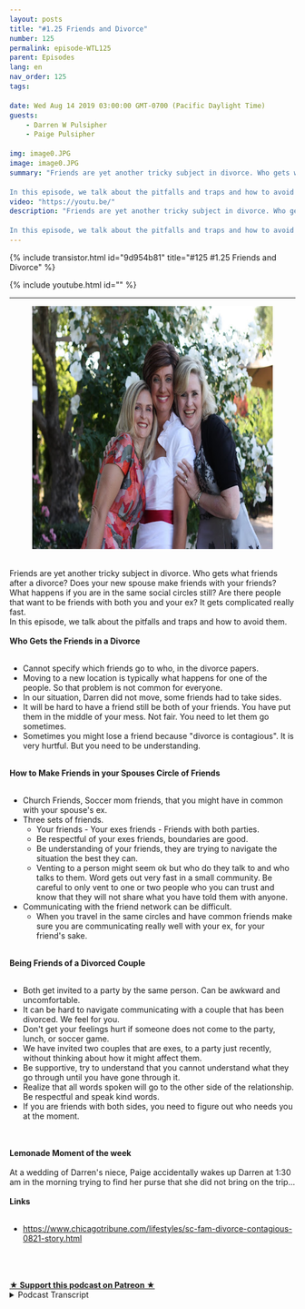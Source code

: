 ```yaml
---
layout: posts
title: "#1.25 Friends and Divorce"
number: 125
permalink: episode-WTL125
parent: Episodes
lang: en
nav_order: 125
tags:

date: Wed Aug 14 2019 03:00:00 GMT-0700 (Pacific Daylight Time)
guests:
    - Darren W Pulsipher
    - Paige Pulsipher

img: image0.JPG
image: image0.JPG
summary: "Friends are yet another tricky subject in divorce. Who gets what friends after a divorce? Does your new spouse make friends with your friends? What happens if you are in the same social circles still? Are there people that want to be friends with both you and your ex? It gets complicated really fast.

In this episode, we talk about the pitfalls and traps and how to avoid them."
video: "https://youtu.be/"
description: "Friends are yet another tricky subject in divorce. Who gets what friends after a divorce? Does your new spouse make friends with your friends? What happens if you are in the same social circles still? Are there people that want to be friends with both you and your ex? It gets complicated really fast.

In this episode, we talk about the pitfalls and traps and how to avoid them."
---
```


<div>
{% include transistor.html id="9d954b81" title="#125 #1.25 Friends and Divorce" %}

{% include youtube.html id="" %}
</div>

---

<html><head></head><body><div><figure data-trix-attachment="{&quot;contentType&quot;:&quot;image&quot;,&quot;height&quot;:427,&quot;url&quot;:&quot;https://1.bp.blogspot.com/-7RkMPGX4ar8/XVN25dTYLnI/AAAAAAAFCCU/5yAylyDmxusSSGSkTmkmLc0TKIDMqSRBwCLcBGAs/s640/IMG_1059.JPG&quot;,&quot;width&quot;:640}" data-trix-content-type="image" class="attachment attachment--preview"><img src="./image0.JPG" width="640" height="427"><figcaption class="attachment__caption"></figcaption></figure></div><div><br></div><div>Friends are yet another tricky subject in divorce. Who gets what friends after a divorce? Does your new spouse make friends with your friends? What happens if you are in the same social circles still? Are there people that want to be friends with both you and your ex? It gets complicated really fast.</div><div>In this episode, we talk about the pitfalls and traps and how to avoid them.</div><div><strong><br>Who Gets the Friends in a Divorce<br></strong><br></div><ul><li>Cannot specify which friends go to who, in the divorce papers.</li><li>Moving to a new location is typically what happens for one of the people. So that problem is not common for everyone.</li><li>In our situation, Darren did not move, some friends had to take sides.</li><li>It will be hard to have a friend still be both of your friends. You have put them in the middle of your mess. Not fair. You need to let them go sometimes.</li><li>Sometimes you might lose a friend because "divorce is contagious". It is very hurtful. But you need to be understanding.</li></ul><div><strong><br>How to Make Friends in your Spouses Circle of Friends<br></strong><br></div><ul><li>Church Friends, Soccer mom friends, that you might have in common with your spouse's ex.</li><li>Three sets of friends.<ul><li>Your friends - Your exes friends - Friends with both parties.</li><li>Be respectful of your exes friends, boundaries are good.</li><li>Be understanding of your friends, they are trying to navigate the situation the best they can.</li><li>Venting to a person might seem ok but who do they talk to and who talks to them. Word gets out very fast in a small community. Be careful to only vent to one or two people who you can trust and know that they will not share what you have told them with anyone.&nbsp;</li></ul></li><li>Communicating with the friend network can be difficult.<ul><li>When you travel in the same circles and have common friends make sure you are communicating really well with your ex, for your friend's sake.</li></ul></li></ul><div><strong><br>Being Friends of a Divorced Couple<br></strong><br></div><ul><li>Both get invited to a party by the same person. Can be awkward and uncomfortable.</li><li>It can be hard to navigate communicating with a couple that has been divorced. We feel for you.</li><li>Don't get your feelings hurt if someone does not come to the party, lunch, or soccer game.</li><li>We have invited two couples that are exes, to a party just recently, without thinking about how it might affect them.&nbsp;</li><li>Be supportive, try to understand that you cannot understand what they go through until you have gone through it.</li><li>Realize that all words spoken will go to the other side of the relationship. Be respectful and speak kind words.</li><li>If you are friends with both sides, you need to figure out who needs you at the moment.</li></ul><div><br></div><div><strong><br>Lemonade Moment of the week<br></strong><br></div><div>At a wedding of Darren's niece, Paige accidentally wakes up Darren at 1:30 am in the morning trying to find her purse that she did not bring on the trip...</div><div><strong><br>Links<br></strong><br></div><ul><li><a href="https://www.chicagotribune.com/lifestyles/sc-fam-divorce-contagious-0821-story.html">https://www.chicagotribune.com/lifestyles/sc-fam-divorce-contagious-0821-story.html</a></li></ul><div><br></div><div><br><br></div>
<strong>
  <a href="https://www.patreon.com/wheresthelemonade" target="_donate" rel="payment" title="★ Support this podcast on Patreon ★">★ Support this podcast on Patreon ★</a>
</strong></body></html>

<details>
<summary> Podcast Transcript </summary>

<p></p>

</details>
